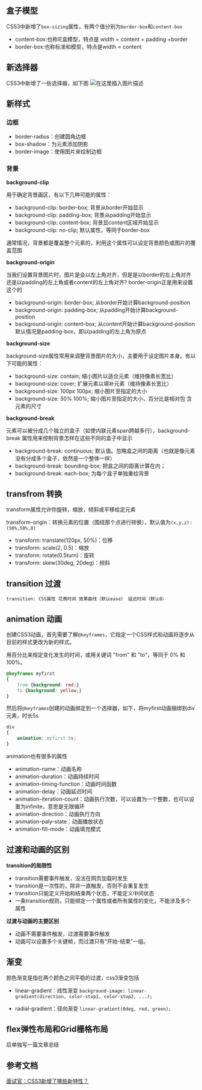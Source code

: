 ## 盒子模型
CSS3中新增了`box-sizing`属性，有两个值分别为`border-box`和`content-box`
- content-box:也称IE盒模型，特点是 width = content + padding +border
- border-box:也称标准和模型，特点是width = content


## 新选择器
CSS3中新增了一些选择器，如下图
![在这里插入图片描述](https://img-blog.csdnimg.cn/e8fc3985d4794f3c89c5dc8fa94c6f0e.png)

## 新样式
### 边框

- border-radius：创建圆角边框
- box-shadow：为元素添加阴影
- border-image：使用图片来绘制边框

### 背景
**background-clip**

用于确定背景画区，有以下几种可能的属性：

- background-clip: border-box; 背景从border开始显示
- background-clip: padding-box; 背景从padding开始显示
- background-clip: content-box; 背景显content区域开始显示
- background-clip: no-clip; 默认属性，等同于border-box

通常情况，背景都是覆盖整个元素的，利用这个属性可以设定背景颜色或图片的覆盖范围



**background-origin**

当我们设置背景图片时，图片是会以左上角对齐，但是是以border的左上角对齐还是以padding的左上角或者content的左上角对齐? border-origin正是用来设置这个的

- background-origin: border-box; 从border开始计算background-position
- background-origin: padding-box; 从padding开始计算background-position
- background-origin: content-box; 从content开始计算background-position
默认情况是padding-box，即以padding的左上角为原点

**background-size**

background-size属性常用来调整背景图片的大小，主要用于设定图片本身。有以下可能的属性：

- background-size: contain; 缩小图片以适合元素（维持像素长宽比）
- background-size: cover; 扩展元素以填补元素（维持像素长宽比）
- background-size: 100px 100px; 缩小图片至指定的大小
- background-size: 50% 100%; 缩小图片至指定的大小，百分比是相对包 含元素的尺寸

**background-break**

元素可以被分成几个独立的盒子（如使内联元素span跨越多行），background-break 属性用来控制背景怎样在这些不同的盒子中显示

- background-break: continuous; 默认值。忽略盒之间的距离（也就是像元素没有分成多个盒子，依然是一个整体一样）
- background-break: bounding-box; 把盒之间的距离计算在内；
- background-break: each-box; 为每个盒子单独重绘背景


## transfrom 转换
transform属性允许你旋转，缩放，倾斜或平移给定元素

transform-origin：转换元素的位置（围绕那个点进行转换），默认值为`(x,y,z):(50%,50%,0)`

- transform: translate(120px, 50%)：位移
- transform: scale(2, 0.5)：缩放
- transform: rotate(0.5turn)：旋转
- transform: skew(30deg, 20deg)：倾斜

## transition 过渡
`transition: CSS属性 花费时间 效果曲线（默认ease） 延迟时间（默认0）`

## animation 动画
创建CSS3动画，首先需要了解`@keyframes`，它指定一个CSS样式和动画将逐步从目前的样式更改为新的样式。

用百分比来规定变化发生的时间，或用关键词 "from" 和 "to"，等同于 0% 和 100%。

```css
@keyframes myfirst
{
    from {background: red;}
    to {background: yellow;}
}
```
然后将`@keyframes`创建的动画绑定到一个选择器，如下，将myfirst动画捆绑到div元素，时长5s

```css
div
{
    animation: myfirst 5s;
}
```
animation也有很多的属性

- animation-name：动画名称
- animation-duration：动画持续时间
- animation-timing-function：动画时间函数
- animation-delay：动画延迟时间
- animation-iteration-count：动画执行次数，可以设置为一个整数，也可以设置为infinite，意思是无限循环
- animation-direction：动画执行方向
- animation-paly-state：动画播放状态
- animation-fill-mode：动画填充模式

## 过渡和动画的区别
**transition的局限性**
- transition需要事件触发，没法在网页加载时发生
- transition是一次性的，除非一直触发，否则不会重复发生
- transition只能定义开始和结束两个状态，不能定义中间状态
- 一条transition规则，只能绑定一个属性或者所有属性的变化，不能涉及多个属性

**过渡与动画的主要区别**
- 动画不需要事件触发，过渡需要事件触发
- 动画可以设置多个关键帧，而过渡只有“开始-结束”一组。

## 渐变
颜色渐变是指在两个颜色之间平稳的过渡，css3渐变包括

- linear-gradient：线性渐变
`background-image: linear-gradient(direction, color-stop1, color-stop2, ...);`

- radial-gradient：径向渐变
`linear-gradient(0deg, red, green);`

## flex弹性布局和Grid栅格布局
后单独写一篇文章总结

## 参考文档
[面试官：CSS3新增了哪些新特性？](https://github.com/febobo/web-interview/issues/106)